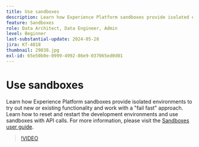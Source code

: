 ```yaml
---
title: Use sandboxes
description: Learn how Experience Platform sandboxes provide isolated environments to try out new or existing functionality and work with a fail fast approach. Learn how to reset and restart the development environments and use sandboxes with API calls.
feature: Sandboxes
role: Data Architect, Data Engineer, Admin
level: Beginner
last-substantial-update: 2024-05-28
jira: KT-4018
thumbnail: 29838.jpg
exl-id: 65e50b0e-0999-4992-86e9-037065ed0d01
---
```

# Use sandboxes

Learn how Experience Platform sandboxes provide isolated environments to try out new or existing functionality and work with a "fail fast" approach. Learn how to reset and restart the development environments and use sandboxes with API calls. For more information, please visit the [Sandboxes user guide](https://experienceleague.adobe.com/docs/experience-platform/sandbox/home.html).

>[!VIDEO](https://video.tv.adobe.com/v/29838/?learn=on)


